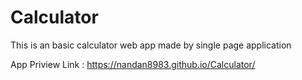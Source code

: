 # Calculator
 This is an basic calculator web app made by single page application

App Priview Link : https://nandan8983.github.io/Calculator/
